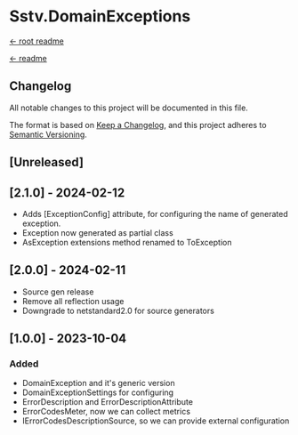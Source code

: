 Sstv.DomainExceptions
=============

[<- root readme](./../README.md)

[<- readme](./README.md)

## Changelog

All notable changes to this project will be documented in this file.

The format is based on [Keep a Changelog](https://keepachangelog.com/en/1.0.0/),
and this project adheres to [Semantic Versioning](https://semver.org/spec/v2.0.0.html).

## [Unreleased]

## [2.1.0] - 2024-02-12

- Adds [ExceptionConfig] attribute, for configuring the name of generated exception.
- Exception now generated as partial class
- AsException extensions method renamed to ToException


## [2.0.0] - 2024-02-11

- Source gen release
- Remove all reflection usage
- Downgrade to netstandard2.0 for source generators


## [1.0.0] - 2023-10-04

### Added

- DomainException and it's generic version
- DomainExceptionSettings for configuring
- ErrorDescription and ErrorDescriptionAttribute
- ErrorCodesMeter, now we can collect metrics
- IErrorCodesDescriptionSource, so we can provide external configuration
